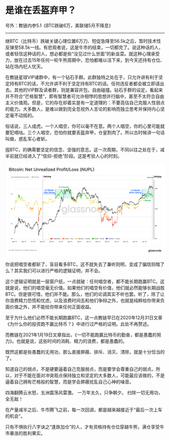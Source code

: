 # 是谁在丢盔弃甲？

号外：教链内参5.1《BTC跌破6万，美联储5月不降息》

* * *

继BTC（比特币）跌破关键心理位置6万刀、短促急降至56.5k之后，暂时技术性反弹至58.5k一线。有悲观者说，这是牛市的结束，一切都完了。说这种话的人，或者轻信这种话的人，想必都是些“没见过什么世面”的新韭菜。就这种心理承受力，放在过去15年任何一轮牛熊周期中，恐怕都难以活下来，到今天还持有仓位、站在场内杞人忧天。

在教链星球VIP诸群中，有一个钻石手群。此群独特之处在于，只允许讲有利于坚定持有BTC的话，不允许讲不利于坚定持有BTC的话。任何违反者都会被立即请出去。其他的VIP群及读者群，则是兼容并包，自由碰撞。钻石手群的设定，看起来并不符合“芒格智慧”，即有智慧者可允许相悖的思想并行脑中，甚至不太符合自由主义价值观。但是，它的存在却着实是有一定道理的：不要高估自己克服人性弱点的能力。大多数人，是难以做到完全忽视外人言论的影响而独立思考并保持内心坚定毫不动摇的。

俗话说，三人成虎。一个人唱空，你可以毫不在意。两个人唱空，你的心里可能就要犯嘀咕。三个人唱空，恐怕你就要丢盔弃甲，仓皇割肉了。所以古时候讲一句话叫做，惑乱军心者斩。

囤BTC，的确需要坚定的信念、坚强的意志。这一次周期，不同以往之处在于，减半前就已经进入了“信仰-拒绝”阶段。这是考验人心的时刻。

![](2024-05-02-A01.png)

你说把唱空者都斩了，盲目看多BTC，这不就失去了兼听则明，变成了偏信则暗了么？其实我们可以进行严格的逻辑证明，并不会。

这个逻辑证明就是一层窗户纸，一点就破：任何唱空者，都不能长期跑赢BTC。这就是说，他们的唱空毫无价值。如果他们的唱空有价值，他们就必然能够长期战胜BTC。但是很可惜，他们并不能。那么，他们的论调其实不听也罢。听了，除了让你浪费精力恐慌和忧虑，以及浪费时间去和他们争辩之外，也就是纯粹给你带来负面价值之外，并不能给你带来任何正面收益。

至于为什么他们必然不能长期跑赢BTC，这一点教链早已在2020年12月31日文章《为什么你的投资跑不赢比特币？》中进行过严格的证明。此处不再赘述。

而教链在2021年1月19日文章指出，《一切不能跑赢比特币的勤奋，都是愚蠢的努力》。也就是说，这些时间的消耗、精力的浪费，都是愚蠢的。

既然这都是些愚蠢的无用功，那么直接屏蔽、排斥、消灭、清除，就是十分恰当的了。

知道自己的弱点，不是硬要逼着自己克服弱点，而是要学会尊重自己的弱点。所以，对于不能在面对冲突观点保持独立和坚定的大多数人，可能最应该做的，不是逼着自己拥有芒格般的智慧，而是学会屏蔽扰乱自己心神的噪音。

四海翻腾云水怒，五洲震荡风雷激。
一万年太久，只争朝夕。
扫除一切无用功，全无敌！

在产量减半之后、牛市腾飞之前，每一次回调，都是越来越接近于“最后一次上车的机会”。

只有不惧执行八字诀之“逢跌加仓”的人，才有资格持有仓位穿越牛熊，满仓享受牛市暴涨的胜利果实。
